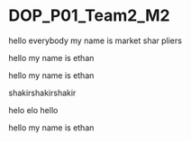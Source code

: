 # DOP\_P01\_Team2\_M2

hello everybody my name is market shar pliers





hello my name is ethan

hello my name is ethan



shakirshakirshakir



helo elo hello





hello my name is ethan



